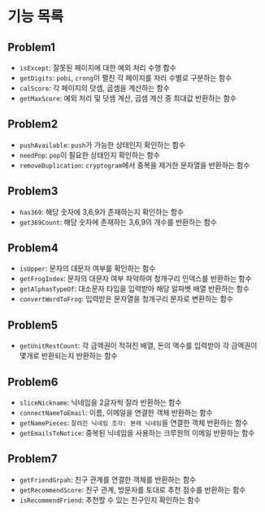 # 기능 목록

## Problem1

- `isExcept`: 잘못된 페이지에 대한 예외 처리 수행 함수
- `getDigits`: `pobi`, `crong`이 펼친 각 페이지를 자리 수별로 구분하는 함수
- `calScore`: 각 페이지의 덧셈, 곱셈을 계산하는 함수
- `getMaxScore`: 예외 처리 및 덧셈 계산, 곱셈 계산 중 최대값 반환하는 함수

## Problem2

- `pushAvailable`: `push`가 가능한 상태인지 확인하는 함수
- `needPop`: `pop`이 필요한 상태인지 확인하는 함수
- `removeDuplication`: `cryptogram`에서 중복을 제거한 문자열을 반환하는 함수

## Problem3

- `has369`: 해당 숫자에 3,6,9가 존재하는지 확인하는 함수
- `get369Count`: 해당 숫자에 존재하는 3,6,9의 개수를 반환하는 함수

## Problem4

- `isUpper`: 문자의 대문자 여부를 확인하는 함수
- `getFrogIndex`: 문자의 대문자 여부 파악하여 청개구리 인덱스를 반환하는 함수
- `getAlphasTypeOf`: 대소문자 타입을 입력받아 해당 알파벳 배열 반환하는 함수
- `convertWordToFrog`: 입력받은 문자열을 청개구리 문자로 변환하는 함수

## Problem5

- `getUnitRestCount`: 각 금액권이 적혀진 배열, 돈의 액수를 입력받아 각 금액권이 몇개로 반환되는지 반환하는 함수

## Problem6

- `sliceNickname`: 닉네임을 2글자씩 잘라 반환하는 함수
- `connectNameToEmail`: 이름, 이메일을 연결한 객체 반환하는 함수
- `getNamePieces`: `잘려진 닉네임 조각: 본래 닉네임`을 연결한 객체 반환하는 함수
- `getEmailsToNotice`: 중복된 닉네임을 사용하는 크루원의 이메일 반환하는 함수

## Problem7

- `getFriendGrpah`: 친구 관계를 연결한 객체를 반환하는 함수
- `getRecommendScore`: 친구 관계, 방문자를 토대로 추천 점수를 반환하는 함수
- `isRecommendFriend`: 추천할 수 있는 친구인지 확인하는 함수
